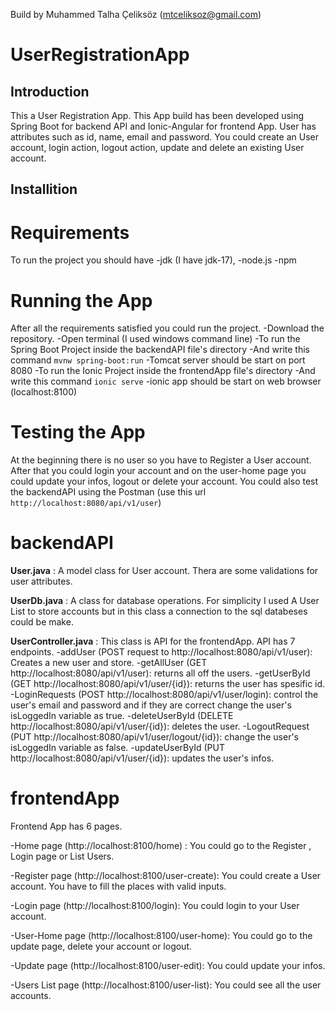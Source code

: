 Build by Muhammed Talha Çeliksöz (mtceliksoz@gmail.com) 

# **UserRegistrationApp**

## **Introduction**

This a User Registration App. This App build has been developed using Spring Boot for backend API and Ionic-Angular for frontend App.
User has attributes such as id, name, email and password.
You could create an User account, login action, logout action, update and delete an existing User account.

## **Installition**

# **Requirements**

To run the project you should have 
-jdk (I have jdk-17),
-node.js
-npm 


# **Running the App**

After all the requirements satisfied you could run the project.
-Download the repository.
-Open terminal (I used windows command line)
-To run the Spring Boot Project inside the backendAPI file's directory
-And write this command `mvnw spring-boot:run`
-Tomcat server should be start on port 8080
-To run the Ionic Project inside the frontendApp file's directory
-And write this command `ionic serve`
-ionic app should be start on web browser (localhost:8100)


# **Testing the App**

At the beginning there is no user so you have to Register a User account.
After that you could login your account and on the user-home page you could update your infos, logout or delete your account.
You could also test the backendAPI using the Postman (use this url `http://localhost:8080/api/v1/user`)


# **backendAPI**

**User.java** : A model class for User account. Thera are some validations for user attributes.

**UserDb.java** : A class for database operations. For simplicity I used A User List to store accounts but in this class a connection to the sql databeses could be make.

**UserController.java** : This class is API for the frontendApp. API has 7 endpoints.
-addUser (POST request to http://localhost:8080/api/v1/user): Creates a new user and store. 
-getAllUser (GET http://localhost:8080/api/v1/user): returns all off the users.
-getUserById (GET http://localhost:8080/api/v1/user/{id}): returns the user has spesific id.
-LoginRequests (POST http://localhost:8080/api/v1/user/login): control the user's email and password and if they are correct change the user's isLoggedIn variable as true.
-deleteUserById (DELETE http://localhost:8080/api/v1/user/{id}): deletes the user.
-LogoutRequest (PUT http://localhost:8080/api/v1/user/logout/{id}): change the user's isLoggedIn variable as false.
-updateUserById (PUT http://localhost:8080/api/v1/user/{id}): updates the user's infos.


# **frontendApp**

Frontend App has 6 pages.

-Home page (http://localhost:8100/home) : You could go to the Register , Login page or List Users.

-Register page (http://localhost:8100/user-create): You could create a User account. You have to fill the places with valid inputs.

-Login page (http://localhost:8100/login): You could login to your User account.

-User-Home page (http://localhost:8100/user-home): You could go to the update page, delete your account or logout.

-Update page (http://localhost:8100/user-edit): You could update your infos.

-Users List page (http://localhost:8100/user-list): You could see all the user accounts.








 
